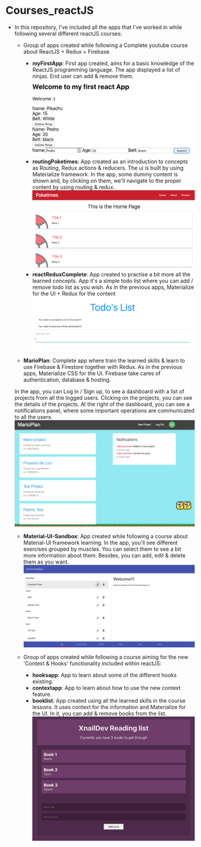 # Courses_reactJS

- In this repository, I've included all the apps that I've worked in while following several different reactJS courses:
    - Group of apps created while following a Complete youtube course about ReactJS + Redux + Firebase
        - **myFirstApp**: First app created, aims for a basic knowledge of the ReactJS programming language. The app displayed a list of ninjas. End user can add & remove them.
        ![Screenshot](/Resources/Courses_reactJS_myFirstApp.png)
        - **routingPoketimes**: App created as an introduction to concepts as Routing, Redux actions & reducers. The ui is built by using Materialize framework. In the app, some dummy content is shown and, by clicking on them, we'll navigate to the proper content by using routing & redux.
        ![Screenshot](/Resources/Courses_reactJS_Poketimes.png)
        - **reactReduxComplete**: App created to practise a bit more all the learned concepts. App it's a simple todo list where you can add / remove todo list as you wish. As in the previous apps, Materialize for the UI + Redux for the content
        ![Screenshot](/Resources/Courses_reactJS_todoApp.png)

    - **MarioPlan**: Complete app where train the learned skills & learn to use Firebase & Firestore together with Redux. As in the previous apps, Materialize CSS for the UI. Firebase take cares of authentication, database & hosting.
    
    In the app, you can Log in / Sign up, to see a dashboard with a list of projects from all the logged users. Clicking on the projects, you can see the details of the projects. At the right of the dashboard, you can see a notifications panel, where some important operations are communicated to all the users.
    ![Screenshot](/Resources/Courses_reactJS_marioPlan.png)

    - **Material-UI-Sandbox**: App created while following a course about Material-UI framework learning. In the app, you'll see different exercises grouped by muscles. You can select them to see a bit more information about them. Besides, you can add, edit & delete them as you want.
    ![Screenshot](/Resources/Courses_reactJS_MaterialUI.png)

    - Group of apps created while following a course aiming for the new 'Context & Hooks' functionality included within reactJS:
        - **hooksapp**: App to learn about some of the different hooks existing.
        - **contextapp**: App to learn about how to use the new context feature.
        - **booklist**: App created using all the learned skills in the course lessons. It uses context for the information and Materialize for the UI. In it, you can add & remove books from the list.
        ![Screenshot](/Resources/Courses_reactJS_bookList.png)